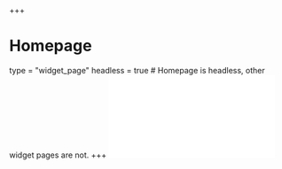 +++
# Homepage
type = "widget_page"
headless = true  # Homepage is headless, other widget pages are not.
+++
![](/home/cv_files/cv.pdf)